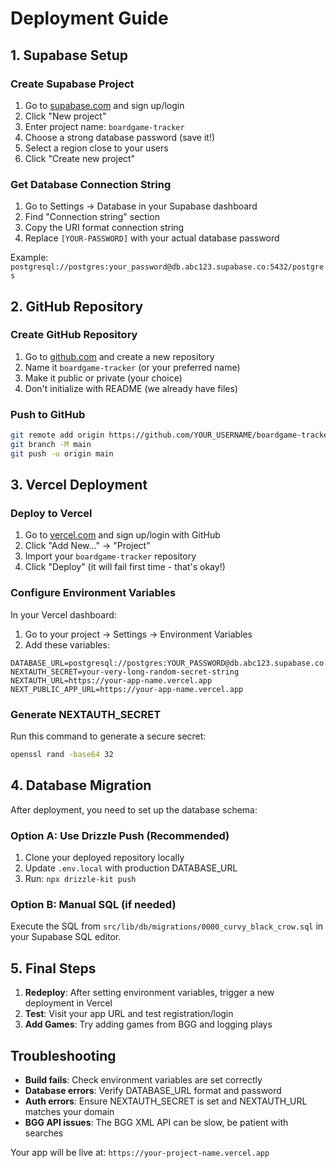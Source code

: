 # Deployment Guide

## 1. Supabase Setup

### Create Supabase Project
1. Go to [supabase.com](https://supabase.com) and sign up/login
2. Click "New project"
3. Enter project name: `boardgame-tracker`
4. Choose a strong database password (save it!)
5. Select a region close to your users
6. Click "Create new project"

### Get Database Connection String
1. Go to Settings → Database in your Supabase dashboard
2. Find "Connection string" section
3. Copy the URI format connection string
4. Replace `[YOUR-PASSWORD]` with your actual database password

Example: `postgresql://postgres:your_password@db.abc123.supabase.co:5432/postgres`

## 2. GitHub Repository

### Create GitHub Repository
1. Go to [github.com](https://github.com) and create a new repository
2. Name it `boardgame-tracker` (or your preferred name)
3. Make it public or private (your choice)
4. Don't initialize with README (we already have files)

### Push to GitHub
```bash
git remote add origin https://github.com/YOUR_USERNAME/boardgame-tracker.git
git branch -M main
git push -u origin main
```

## 3. Vercel Deployment

### Deploy to Vercel
1. Go to [vercel.com](https://vercel.com) and sign up/login with GitHub
2. Click "Add New..." → "Project"
3. Import your `boardgame-tracker` repository
4. Click "Deploy" (it will fail first time - that's okay!)

### Configure Environment Variables
In your Vercel dashboard:
1. Go to your project → Settings → Environment Variables
2. Add these variables:

```
DATABASE_URL=postgresql://postgres:YOUR_PASSWORD@db.abc123.supabase.co:5432/postgres
NEXTAUTH_SECRET=your-very-long-random-secret-string
NEXTAUTH_URL=https://your-app-name.vercel.app
NEXT_PUBLIC_APP_URL=https://your-app-name.vercel.app
```

### Generate NEXTAUTH_SECRET
Run this command to generate a secure secret:
```bash
openssl rand -base64 32
```

## 4. Database Migration

After deployment, you need to set up the database schema:

### Option A: Use Drizzle Push (Recommended)
1. Clone your deployed repository locally
2. Update `.env.local` with production DATABASE_URL
3. Run: `npx drizzle-kit push`

### Option B: Manual SQL (if needed)
Execute the SQL from `src/lib/db/migrations/0000_curvy_black_crow.sql` in your Supabase SQL editor.

## 5. Final Steps

1. **Redeploy**: After setting environment variables, trigger a new deployment in Vercel
2. **Test**: Visit your app URL and test registration/login
3. **Add Games**: Try adding games from BGG and logging plays

## Troubleshooting

- **Build fails**: Check environment variables are set correctly
- **Database errors**: Verify DATABASE_URL format and password
- **Auth errors**: Ensure NEXTAUTH_SECRET is set and NEXTAUTH_URL matches your domain
- **BGG API issues**: The BGG XML API can be slow, be patient with searches

Your app will be live at: `https://your-project-name.vercel.app`
